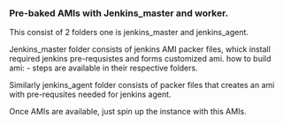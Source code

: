 ### Pre-baked AMIs with Jenkins_master and worker.

This consist of 2 folders one is jenkins_master and jenkins_agent.

Jenkins_master folder consists of jenkins AMI packer files, whick install required jenkins pre-requsistes and forms customized ami.
how to build ami: - steps are available in their respective folders.

Similarly jenkins_agent folder consists of packer files that creates an ami with pre-requsites needed for jenkins agent.

Once AMIs are available, just spin up the instance with this AMIs.